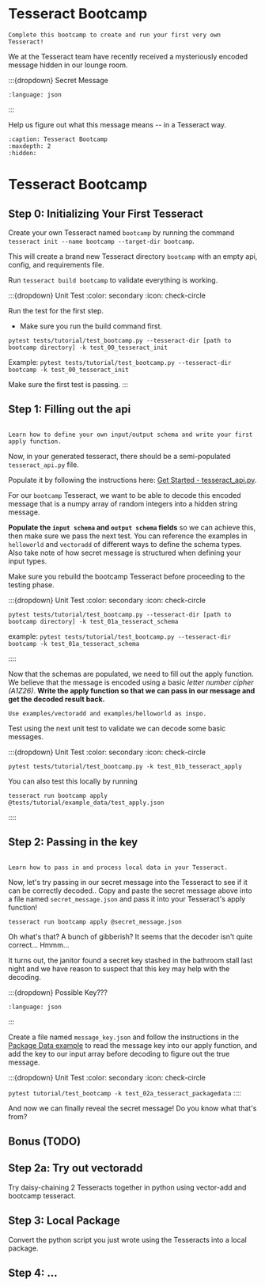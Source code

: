 Tesseract Bootcamp
====================

````{note}
Complete this bootcamp to create and run your first very own Tesseract!
````

We at the Tesseract team have recently received a mysteriously encoded
message hidden in our lounge room.

:::{dropdown} Secret Message
```{literalinclude} ../../../../tests/tutorial/example_data/secret_message.json
:language: json
```
:::


Help us figure out what this message means -- in a Tesseract way.




```{toctree}
:caption: Tesseract Bootcamp
:maxdepth: 2
:hidden:

```

# Tesseract Bootcamp

## Step 0: Initializing Your First Tesseract

Create your own Tesseract named `bootcamp` by running the command `tesseract init --name bootcamp --target-dir bootcamp`.

This will create a brand new Tesseract directory `bootcamp` with an empty api, config, and requirements file.

Run `tesseract build bootcamp` to validate everything is working.

:::{dropdown} Unit Test
:color: secondary
:icon: check-circle

Run the test for the first step.

* Make sure you run the build command first.

`pytest tests/tutorial/test_bootcamp.py --tesseract-dir [path to bootcamp directory] -k test_00_tesseract_init`

Example:
`pytest tests/tutorial/test_bootcamp.py --tesseract-dir bootcamp -k test_00_tesseract_init`

Make sure the first test is passing.
:::

## Step 1: Filling out the api

````{note}

Learn how to define your own input/output schema and write your first apply function.

````

Now, in your generated tesseract, there should be a semi-populated `tesseract_api.py` file.

Populate it by following the instructions here: [Get Started - tesseract_api.py](../../introduction/get-started.md#let-s-peek-under-the-hood).

For our `bootcamp` Tesseract, we want to be able to decode this encoded message that is a numpy array of random integers into a hidden string message.

**Populate the `input schema` and `output schema` fields** so we can achieve this, then make sure we pass the next test. You can reference the examples in `helloworld` and `vectoradd` of different ways to define the schema types. Also take note of how secret message is structured when defining your input types.

Make sure you rebuild the bootcamp Tesseract before proceeding to the testing phase.

:::{dropdown} Unit Test
:color: secondary
:icon: check-circle

`pytest tests/tutorial/test_bootcamp.py --tesseract-dir [path to bootcamp directory] -k test_01a_tesseract_schema`

example:
`pytest tests/tutorial/test_bootcamp.py --tesseract-dir bootcamp -k test_01a_tesseract_schema`

::::

Now that the schemas are populated, we need to fill out the apply function. We believe that the message is encoded using a basic *letter number cipher (A1Z26)*. **Write the apply function so that we can pass in our message and get the decoded result back.**

```{tip}
Use examples/vectoradd and examples/helloworld as inspo.
```

Test using the next unit test to validate we can decode some basic messages.


:::{dropdown} Unit Test
:color: secondary
:icon: check-circle

`pytest tests/tutorial/test_bootcamp.py -k test_01b_tesseract_apply`

You can also test this locally by running
```
tesseract run bootcamp apply @tests/tutorial/example_data/test_apply.json
```
::::

## Step 2: Passing in the key

````{note}

Learn how to pass in and process local data in your Tesseract.

````
Now, let's try passing in our secret message into the Tesseract to see if it can be correctly decoded.. Copy and paste the secret message above
into a file named `secret_message.json` and pass it into your Tesseract's
apply function!

```
tesseract run bootcamp apply @secret_message.json
```

Oh what's that? A bunch of gibberish? It seems that the decoder isn't quite correct... Hmmm...

It turns out, the janitor found a secret key stashed in the bathroom stall last night and we have reason to suspect that this key may help with the decoding.

:::{dropdown} Possible Key???
```{literalinclude} ../../../../tests/tutorial/example_data/message_key.json
:language: json
```
:::

Create a file named `message_key.json` and follow the instructions in the [Package Data example](../../howto/packagedata.md) to read the message key into our apply function, and add the key to our input array before decoding to figure out the true message.

:::{dropdown} Unit Test
:color: secondary
:icon: check-circle

`pytest tutorial/test_bootcamp -k test_02a_tesseract_packagedata`
::::

And now we can finally reveal the secret message! Do you know what that's from?

##  Bonus (TODO)
## Step 2a: Try out vectoradd

Try daisy-chaining 2 Tesseracts together in python using vector-add and bootcamp tesseract.

## Step 3: Local Package

Convert the python script you just wrote using the Tesseracts into a local package.

## Step 4: ...
